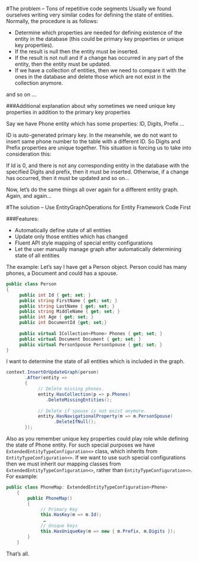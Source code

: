 #The problem – Tons of repetitive code segments
Usually we found ourselves writing very similar codes for defining the state of entities.  Normally, the procedure is as follows:

-	Determine which properties are needed for defining existence of the entity in the database (this could be primary key properties or unique key properties).
-	If the result is null then the entity must be inserted.
-	If the result is not null and if a change has occurred in any part of the entity, then the entity must be updated.
-	If we have a collection of entities, then we need to compare it with the ones in the database and delete those which are not exist in the collection anymore.

and so on …

###Additional explanation about why sometimes we need unique key properties in addition to the primary key properties

Say we have Phone entity which has some properties: 
     ID,
     Digits, 
     Prefix
     …

ID is auto-generated primary key. In the meanwhile, we do not want to insert same phone number to the table with a different ID. So Digits and Prefix properties are unique together. This situation is forcing us to take into consideration this:

If Id is 0, and there is not any corresponding entity in the database with the specified Digits and prefix, then it must be inserted. Otherwise, if a change has occurred, then it must be updated and so on…

Now, let’s do the same things all over again for a different entity graph. Again, and again… 

#The solution – Use EntityGraphOperations for Entity Framework Code First

###Features:
-	Automatically define state of all entities 
-	Update only those entities which has changed
-	Fluent API style mapping of special entity configurations
-	Let the user manually manage graph after automatically determining state of all entities

The example:
Let’s say I have get a Person object. Person could has many phones, a Document and could has a spouse.
    
```csharp
public class Person
{
     public int Id { get; set; }
     public string FirstName { get; set; }
     public string LastName { get; set; }
     public string MiddleName { get; set; }
     public int Age { get; set; }
     public int DocumentId {get; set;}
   
     public virtual ICollection<Phone> Phones { get; set; }
     public virtual Document Document { get; set; }
     public virtual PersonSpouse PersonSpouse { get; set; }
}
  ```

I want to determine the state of all entities which is included in the graph. 
```csharp
context.InsertOrUpdateGraph(person)
       .After(entity =>
       {
            // Delete missing phones.
            entity.HasCollection(p => p.Phones)
               .DeleteMissingEntities();
               
            // Delete if spouse is not exist anymore.
            entity.HasNavigationalProperty(m => m.PersonSpouse)
                  .DeleteIfNull();
       });
```
 Also as you remember  unique key properties could play role while defining the state of Phone entity. For such special purposes we have `ExtendedEntityTypeConfiguration<>` class, which inherits from `EntityTypeConfiguration<>`. If we want to use such special configurations then we must inherit our mapping classes from `ExtendedEntityTypeConfiguration<>`, rather than `EntityTypeConfiguration<>`. For example:

```csharp
public class PhoneMap: ExtendedEntityTypeConfiguration<Phone>
    {
        public PhoneMap()
        {
             // Primary Key
             this.HasKey(m => m.Id);
              …
             // Unique keys
             this.HasUniqueKey(m => new { m.Prefix, m.Digits });
        }
    }
```
That’s all.
